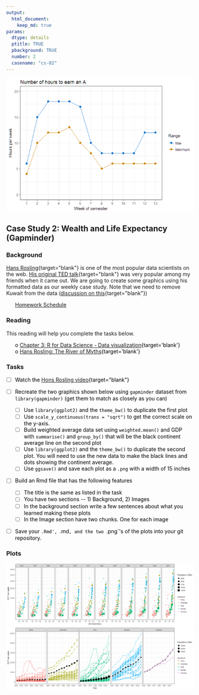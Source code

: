 ```yaml
---
output:  
  html_document:  
    keep_md: true  
params:
  dtype: details
  ptitle: TRUE
  pbackground: TRUE
  number: 2
  casename: "cs-02"
---
```





![](cs02_details_files/figure-html/unnamed-chunk-2-1.png)<!-- -->

## Case Study 2: Wealth and Life Expectancy (Gapminder) 
### Background 
<!-- https://github.com/jennybc/gapminder -->
[Hans Rosling](http://www.gapminder.org/news/sad-to-announce-hans-rosling-passed-away-this-morning/){target="blank"} is one of the most popular data scientists on the web. [His original TED talk](https://www.ted.com/talks/hans_rosling_shows_the_best_stats_you_ve_ever_seen){target="blank"} was very popular among my friends when it came out.  We are going to create some graphics using his formatted data as our weekly case study. Note that we need to remove Kuwait from the data ([discussion on this](https://github.com/jennybc/gapminder/issues/9){target="blank"})

 * [Homework Schedule](../homework_schedule.html)






### Reading

This reading will help you complete the tasks below.

* o [Chapter 3: R for Data Science - Data visualization](http://r4ds.had.co.nz/data-visualisation.html){target='blank'}
* o [Hans Rosling: The River of Myths](https://youtu.be/OwII-dwh-bk){target='blank'}


### Tasks


<style>
ul {
   color: black;
   list-style-type: none;
   list-style-position: outside;

}

</style>


* [ ] Watch the [Hons Rosling video](https://www.ted.com/talks/hans_rosling_shows_the_best_stats_you_ve_ever_seen){target="blank"}
* [ ] Recreate the two graphics shown below using `gapminder` dataset from `library(gapminder)` (get them to match as closely as you can)
    * [ ] Use `library(ggplot2)` and the `theme_bw()` to duplicate the first plot
    * [ ] Use  `scale_y_continuous(trans = "sqrt")` to get the correct scale on the y-axis.
    * [ ] Build weighted average data set using  `weighted.mean()` and GDP with  `summarise()` and `group_by()` that will be the black continent average line on the second plot
    * [ ] Use `library(ggplot2)` and the `theme_bw()` to duplicate the second plot. You will need to use the new data to make the black lines and dots showing the continent average.
    * [ ] Use `ggsave()` and save each plot as a `.png` with a width of 15 inches
* [ ] Build an Rmd file that has the following features
    * [ ] The title is the same as listed in the task
    * [ ] You have two sections -- 1) Background, 2) Images
    * [ ] In the background section write a few sentences about what you learned making these plots
    * [ ] In the Image section have two chunks.  One for each image
* [ ] Save your `.Rmd', `.md`, and the two `.png`'s of the plots into your git repository.






### Plots


![](cs02_details_files/figure-html/code1-1.png)<!-- -->![](cs02_details_files/figure-html/code1-2.png)<!-- -->


